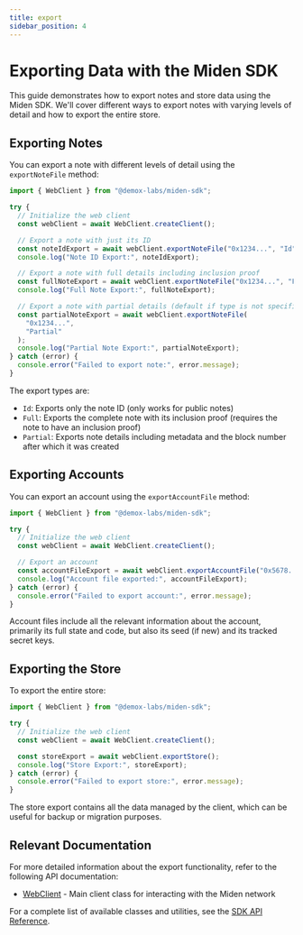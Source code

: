 ```yaml
---
title: export
sidebar_position: 4
---
```


# Exporting Data with the Miden SDK

This guide demonstrates how to export notes and store data using the Miden SDK. We'll cover different ways to export notes with varying levels of detail and how to export the entire store.

## Exporting Notes

You can export a note with different levels of detail using the `exportNoteFile` method:

```typescript
import { WebClient } from "@demox-labs/miden-sdk";

try {
  // Initialize the web client
  const webClient = await WebClient.createClient();

  // Export a note with just its ID
  const noteIdExport = await webClient.exportNoteFile("0x1234...", "Id");
  console.log("Note ID Export:", noteIdExport);

  // Export a note with full details including inclusion proof
  const fullNoteExport = await webClient.exportNoteFile("0x1234...", "Full");
  console.log("Full Note Export:", fullNoteExport);

  // Export a note with partial details (default if type is not specified)
  const partialNoteExport = await webClient.exportNoteFile(
    "0x1234...",
    "Partial"
  );
  console.log("Partial Note Export:", partialNoteExport);
} catch (error) {
  console.error("Failed to export note:", error.message);
}
```

The export types are:

- `Id`: Exports only the note ID (only works for public notes)
- `Full`: Exports the complete note with its inclusion proof (requires the note to have an inclusion proof)
- `Partial`: Exports note details including metadata and the block number after which it was created

## Exporting Accounts

You can export an account using the `exportAccountFile` method:

```typescript
import { WebClient } from "@demox-labs/miden-sdk";

try {
  // Initialize the web client
  const webClient = await WebClient.createClient();

  // Export an account
  const accountFileExport = await webClient.exportAccountFile("0x5678...");
  console.log("Account file exported:", accountFileExport);
} catch (error) {
  console.error("Failed to export account:", error.message);
}
```

Account files include all the relevant information about the account, primarily its full state and code, but also its seed (if new) and its tracked secret keys.

## Exporting the Store

To export the entire store:

```typescript
import { WebClient } from "@demox-labs/miden-sdk";

try {
  // Initialize the web client
  const webClient = await WebClient.createClient();

  const storeExport = await webClient.exportStore();
  console.log("Store Export:", storeExport);
} catch (error) {
  console.error("Failed to export store:", error.message);
}
```

The store export contains all the data managed by the client, which can be useful for backup or migration purposes.

## Relevant Documentation

For more detailed information about the export functionality, refer to the following API documentation:

- [WebClient](../api/classes/WebClient) - Main client class for interacting with the Miden network

For a complete list of available classes and utilities, see the [SDK API Reference](../api/index).
